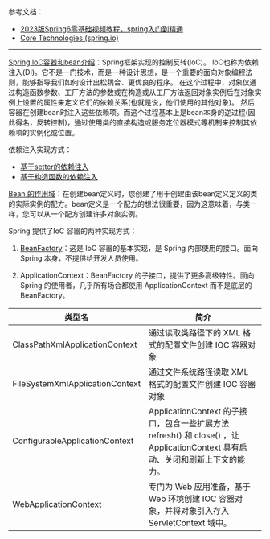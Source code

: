 参考文档：

- [2023版Spring6零基础视频教程，spring入门到精通]
- [Core Technologies (spring.io)]

[2023版Spring6零基础视频教程，spring入门到精通]: https://www.bilibili.com/video/BV1kR4y1b7Qc
[Core Technologies (spring.io)]: https://docs.spring.io/spring-framework/docs/current/reference/html/core.html#spring-core

---

[Spring loC容器和bean介绍]：Spring框架实现的控制反转(IoC)。
loC也称为依赖注入(DI)。它不是一门技术，而是一种设计思想，是一个重要的面向对象编程法则，能够指导我们如何设计出松耦合、更优良的程序。
在这个过程中，对象仅通过构造函数参数、工厂方法的参数或在构造或从工厂方法返回对象实例后在对象实例上设置的属性来定义它们的依赖关系(也就是说，他们使用的其他对象)。
然后容器在创建bean时注入这些依赖项。而这个过程基本上是bean本身的逆过程(因此得名，反转控制)，通过使用类的直接构造或服务定位器模式等机制来控制其依赖项的实例化或位置。

[Spring loC容器和bean介绍]: https://docs.spring.io/spring-framework/docs/current/reference/html/core.html#beans-introduction

依赖注入实现方式：

- [基于setter的依赖注入]
- [基于构造函数的依赖注入]

[基于setter的依赖注入]: https://docs.spring.io/spring-framework/docs/current/reference/html/core.html#beans-setter-injection
[基于构造函数的依赖注入]: https://docs.spring.io/spring-framework/docs/current/reference/html/core.html#beans-constructor-injection

[Bean 的作用域]：在创建bean定义时，您创建了用于创建由该bean定义定义的类的实际实例的配方。bean定义是一个配方的想法很重要，因为这意味着，与类一样，您可以从一个配方创建许多对象实例。

[Bean 的作用域]: https://docs.spring.io/spring-framework/docs/current/reference/html/core.html#beans-factory-scopes

Spring 提供了IoC 容器的两种实现方式：

1. [BeanFactory]：这是 IoC 容器的基本实现，是 Spring 内部使用的接口。面向 Spring 本身，不提供给开发人员使用。

[BeanFactory]: https://docs.spring.io/spring-framework/docs/current/reference/html/core.html#beans-beanfactory

2. ApplicationContext：BeanFactory 的子接口，提供了更多高级特性。面向 Spring 的使用者，几乎所有场合都使用 ApplicationContext 而不是底层的 BeanFactory。

| 类型名                          | 简介                                                                                                                          |
| ------------------------------- | ----------------------------------------------------------------------------------------------------------------------------- |
| ClassPathXmlApplicationContext  | 通过读取类路径下的 XML 格式的配置文件创建 IOC 容器对象                                                                        |
| FileSystemXmlApplicationContext | 通过文件系统路径读取 XML 格式的配置文件创建 IOC 容器对象                                                                      |
| ConfigurableApplicationContext  | ApplicationContext 的子接口，包含一些扩展方法 refresh() 和 close() ，让 ApplicationContext 具有启动、关闭和刷新上下文的能力。 |
| WebApplicationContext           | 专门为 Web 应用准备，基于 Web 环境创建 IOC 容器对象，并将对象引入存入 ServletContext 域中。                                   |
